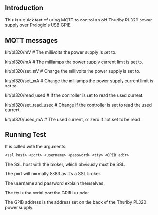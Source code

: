 Introduction
------------

This is a quick test of using MQTT to control an old Thurlby PL320 power supply over Prologix's USB GPIB.


MQTT messages
-------------

kit/pl320/mV             # The millivolts the power supply is set to.

kit/pl320/mA             # The milliamps the power supply current limit is set to.

kit/pl320/set_mV         # Change the millivolts the power supply is set to.

kit/pl320/set_mA         # Change the milliamps the power supply current limit is set to.


kit/pl320/read_used      # If the controller is set to read the used current.

kit/pl320/set_read_used  # Change if the controller is set to read the used current.

kit/pl320/used_mA        # The used current, or zero if not set to be read.



Running Test
------------

It is called with the arguments:

    <ssl host> <port> <username> <password> <tty> <GPIB addr>

The SSL host with the broker, which obviously must be SSL.

The port will normally 8883 as it's a SSL broker.

The username and password explain themselves.

The tty is the serial port the GPIB is under.

The GPIB address is the address set on the back of the Thurlby PL320 power supply.
